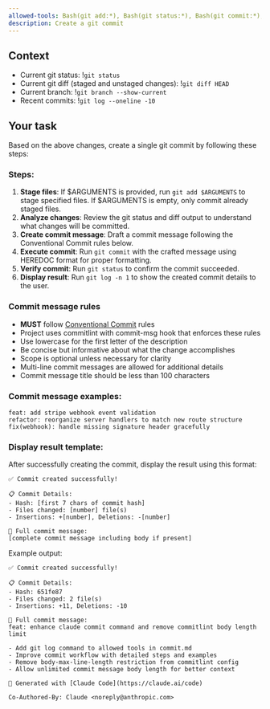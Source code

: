 ```yaml
---
allowed-tools: Bash(git add:*), Bash(git status:*), Bash(git commit:*), Bash(git log:*)
description: Create a git commit
---
```


## Context

- Current git status: !`git status`
- Current git diff (staged and unstaged changes): !`git diff HEAD`
- Current branch: !`git branch --show-current`
- Recent commits: !`git log --oneline -10`

## Your task

Based on the above changes, create a single git commit by following these steps:

### Steps:
1. **Stage files**: If $ARGUMENTS is provided, run `git add $ARGUMENTS` to stage specified files. If $ARGUMENTS is empty, only commit already staged files.
2. **Analyze changes**: Review the git status and diff output to understand what changes will be committed.
3. **Create commit message**: Draft a commit message following the Conventional Commit rules below.
4. **Execute commit**: Run `git commit` with the crafted message using HEREDOC format for proper formatting.
5. **Verify commit**: Run `git status` to confirm the commit succeeded.
6. **Display result**: Run `git log -n 1` to show the created commit details to the user.

### Commit message rules

- **MUST** follow [Conventional Commit](https://www.conventionalcommits.org/en/v1.0.0/#specification) rules
- Project uses commitlint with commit-msg hook that enforces these rules
- Use lowercase for the first letter of the description
- Be concise but informative about what the change accomplishes
- Scope is optional unless necessary for clarity
- Multi-line commit messages are allowed for additional details
- Commit message title should be less than 100 characters

### Commit message examples:
```
feat: add stripe webhook event validation
refactor: reorganize server handlers to match new route structure
fix(webhook): handle missing signature header gracefully
```

### Display result template:

After successfully creating the commit, display the result using this format:

```
✅ Commit created successfully!

📋 Commit Details:
- Hash: [first 7 chars of commit hash]
- Files changed: [number] file(s)
- Insertions: +[number], Deletions: -[number]

📝 Full commit message:
[complete commit message including body if present]
```

Example output:
```
✅ Commit created successfully!

📋 Commit Details:
- Hash: 651fe87
- Files changed: 2 file(s)
- Insertions: +11, Deletions: -10

📝 Full commit message:
feat: enhance claude commit command and remove commitlint body length limit

- Add git log command to allowed tools in commit.md
- Improve commit workflow with detailed steps and examples
- Remove body-max-line-length restriction from commitlint config
- Allow unlimited commit message body length for better context

🤖 Generated with [Claude Code](https://claude.ai/code)

Co-Authored-By: Claude <noreply@anthropic.com>
```
